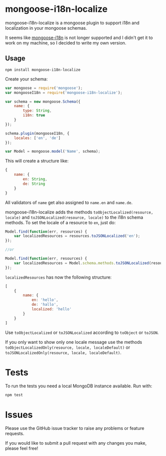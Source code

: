 # mongoose-i18n-localize

mongoose-i18n-localize is a mongoose plugin to support i18n and localization in your mongoose schemas.

It seems like [mongoose-i18n](https://github.com/elrolito/mongoose-i18n) is not longer supported and I didn't get it to work on my machine, so I decided to write my own version.

## Usage

```
npm install mongoose-i18n-localize
```

Create your schema:

```js
var mongoose = require('mongoose');
var mongooseI18n = require('mongoose-i18n-localize');

var schema = new mongoose.Schema({
	name: {
		type: String,
		i18n: true
	}
});

schema.plugin(mongooseI18n, {
	locales: ['en', 'de']
});

var Model = mongoose.model('Name', schema);
```

This will create a structure like:

```js
{
	name: {
		en: String,
		de: String
	}
}
```

All validators of `name` get also assigned to `name.en` and `name.de`.

mongoose-i18n-localize adds the methods `toObjectLocalized(resource, locale)` and `toJSONLocalized(resource, locale)` to the i18n schema methods. To set the locale of a resource to `en`, just do:


```js
Model.find(function(err, resources) {
	var localizedResources = resources.toJSONLocalized('en');
});

//or

Model.find(function(err, resources) {
	var localizedResources = Model.schema.methods.toJSONLocalized(resources, 'en');
});
```

`localizedResources` has now the following structure:

```js
[
	{
		name: {
			en: 'hello',
			de: 'hallo',
			localized: 'hello'
		}
	}
]
```

Use `toObjectLocalized` or `toJSONLocalized` according to `toObject` or `toJSON`.

If you only want to show only one locale message use the methods
`toObjectLocalizedOnly(resource, locale, localeDefault)` or
`toJSONLocalizedOnly(resource, locale, localeDefault)`.

# Tests

To run the tests you need a local MongoDB instance available. Run with:

```
npm test
```
# Issues

Please use the GitHub issue tracker to raise any problems or feature requests.

If you would like to submit a pull request with any changes you make, please feel free!
